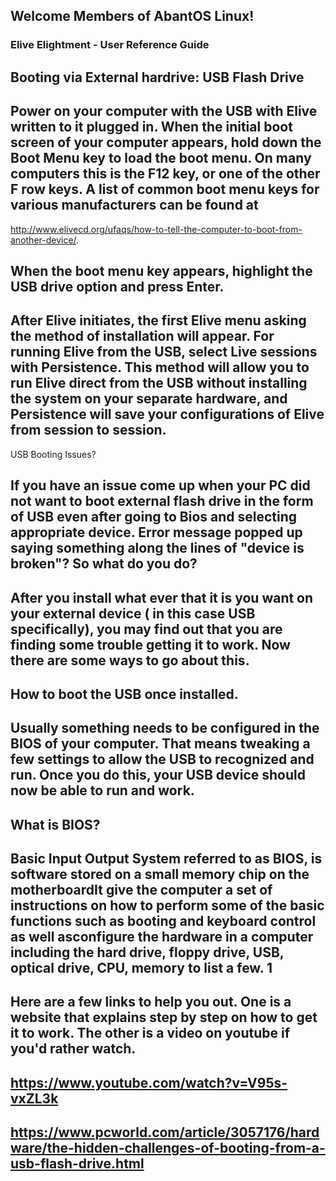 ## Welcome Members of AbantOS Linux! 



### Elive Elightment - User Reference Guide





## Booting via External hardrive: USB Flash Drive


## Power on your computer with the USB with Elive written to it plugged in. When the initial boot screen of your computer appears, hold down the Boot Menu key to load the boot menu. On many computers this is the F12 key, or one of the other F row keys. A list of common boot menu keys for various manufacturers can be found at
http://www.elivecd.org/ufaqs/how-to-tell-the-computer-to-boot-from-another-device/.
  
  ## When the boot menu key appears, highlight the USB drive option and press Enter.
    
  ## After Elive initiates, the first Elive menu asking the method of installation will appear. For running Elive from the USB, select Live sessions with Persistence. This method will allow you to run Elive direct from the USB without installing the system on your separate hardware, and Persistence will save your configurations of Elive from session to session.

USB Booting Issues?


## If you have an issue come up when your PC did not want to boot external flash drive in the form of  USB even after going to Bios and selecting appropriate device. Error message popped up saying something along the lines of "device is broken"? So what do you do?

## After you install what ever that it is you want on your external device ( in this case USB specifically), you may find out that you are finding some trouble getting it to work. Now there are some ways to go about this. 



## How to boot the USB once installed. 

## Usually something needs to be configured in the BIOS of your computer. That means tweaking a few settings to allow the USB to recognized and run. Once you do this, your USB device should now be able to run and work.



## What is BIOS?

## Basic Input Output System referred to as BIOS, is software stored on a small memory chip on the motherboardIt give the computer a set of instructions on how to perform some of the basic functions such as booting and keyboard control as well asconfigure the hardware in a computer including the hard drive, floppy drive, USB, optical drive, CPU, memory to list a few. 1



## Here are a few links to help you out. One is a website that explains step by step on how to get it to work. The other is a video on youtube if you'd rather watch. 

## https://www.youtube.com/watch?v=V95s-vxZL3k
## https://www.pcworld.com/article/3057176/hardware/the-hidden-challenges-of-booting-from-a-usb-flash-drive.html


